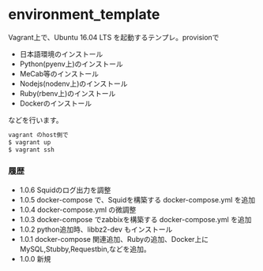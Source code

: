 # environment_template

Vagrant上で、Ubuntu 16.04 LTS を起動するテンプレ。provisionで

- 日本語環境のインストール
- Python(pyenv上)のインストール
- MeCab等のインストール
- Nodejs(nodenv上)のインストール
- Ruby(rbenv上)のインストール
- Dockerのインストール

などを行います。



```bash
vagrant のhost側で
$ vagrant up
$ vagrant ssh
```


### 履歴

- 1.0.6 Squidのログ出力を調整
- 1.0.5 docker-compose で、Squidを構築する docker-compose.yml を追加
- 1.0.4 docker-compose.yml の微調整 
- 1.0.3 docker-compose でzabbixを構築する docker-compose.yml を追加
- 1.0.2 python追加時、libbz2-dev もインストール
- 1.0.1 docker-compose 関連追加、Rubyの追加、Docker上にMySQL,Stubby,Requestbin,などを追加。
- 1.0.0 新規